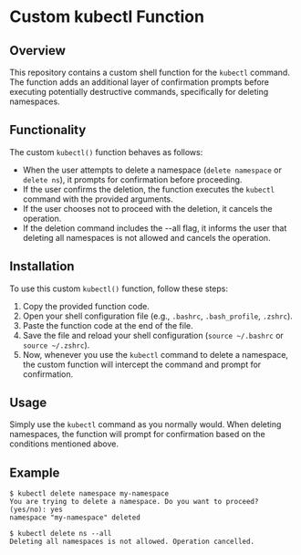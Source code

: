 # Custom kubectl Function

## Overview

This repository contains a custom shell function for the `kubectl` command. The function adds an additional layer of confirmation prompts before executing potentially destructive commands, specifically for deleting namespaces.

## Functionality

The custom `kubectl()` function behaves as follows:

- When the user attempts to delete a namespace (`delete namespace` or `delete ns`), it prompts for confirmation before proceeding.
- If the user confirms the deletion, the function executes the `kubectl` command with the provided arguments.
- If the user chooses not to proceed with the deletion, it cancels the operation.
- If the deletion command includes the --all flag, it informs the user that deleting all namespaces is not allowed and cancels the operation.
## Installation

To use this custom `kubectl()` function, follow these steps:

1. Copy the provided function code.
2. Open your shell configuration file (e.g., `.bashrc`, `.bash_profile`, `.zshrc`).
3. Paste the function code at the end of the file.
4. Save the file and reload your shell configuration (`source ~/.bashrc` or `source ~/.zshrc`).
5. Now, whenever you use the `kubectl` command to delete a namespace, the custom function will intercept the command and prompt for confirmation.

## Usage

Simply use the `kubectl` command as you normally would. When deleting namespaces, the function will prompt for confirmation based on the conditions mentioned above.

## Example

```
$ kubectl delete namespace my-namespace
You are trying to delete a namespace. Do you want to proceed? (yes/no): yes
namespace "my-namespace" deleted
```

```
$ kubectl delete ns --all
Deleting all namespaces is not allowed. Operation cancelled.
```
